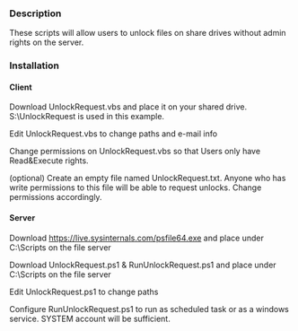 <h3>Description</h3>

These scripts will allow users to unlock files on share drives without admin rights on the server.

<h3>Installation</h3>

<h4>Client</h4>
Download UnlockRequest.vbs and place it on your shared drive. S:\UnlockRequest is used in this example.

Edit UnlockRequest.vbs to change paths and e-mail info

Change permissions on UnlockRequest.vbs so that Users only have Read&Execute rights.

(optional) Create an empty file named UnlockRequest.txt. Anyone who has write permissions to this file will be able to request unlocks. Change permissions accordingly.



<h4>Server</h4>

Download https://live.sysinternals.com/psfile64.exe and place under C:\Scripts on the file server



Download UnlockRequest.ps1 & RunUnlockRequest.ps1 and place under C:\Scripts on the file server

Edit UnlockRequest.ps1 to change paths

Configure RunUnlockRequest.ps1 to run as scheduled task or as a windows service. SYSTEM account will be sufficient.

